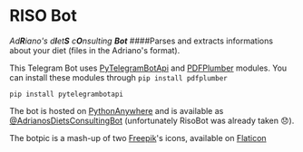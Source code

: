 # RISO Bot
*Ad**R**iano's d**I**et**S** c**O**nsulting **Bot***
####Parses and extracts informations about your diet (files in the Adriano's format).

This Telegram Bot uses [PyTelegramBotApi](https://github.com/eternnoir/pyTelegramBotAPI) and [PDFPlumber](https://github.com/jsvine/pdfplumber) modules. 
You can install these modules through 
`pip install pdfplumber`

`pip install pytelegrambotapi`

The bot is hosted on [PythonAnywhere](pythonanywhere.com) and is available as [@AdrianosDietsConsultingBot](https://t.me/AdrianosDietsConsultingBot) (unfortunately RisoBot was already taken :disappointed:).

The botpic is a mash-up of two [Freepik](https://www.flaticon.com/authors/freepik)'s icons, available on [Flaticon](https://www.flaticon.com/free-icons/)
